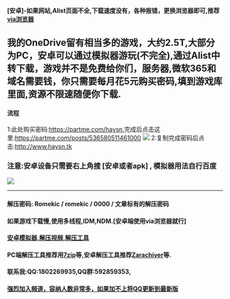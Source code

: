 #### [安卓]-如果网站,Alist页面不全,下载速度没有，各种报错，更换浏览器即可,推荐[via浏览器](https://viayoo.com/zh-cn)<br>
## 我的OneDrive留有相当多的游戏，大约2.5T,大部分为PC，安卓可以通过模拟器游玩(不完全),通过Alist中转下载，游戏并不是免费给你们，服务器,微软365和域名需要钱，你只需要每月花5元购买密码,填到游戏库里面,资源不限速随便你下载.<br>
#### 流程
1:此处购买密码:<https://partme.com/haysn>,完成后点击这里:<https://partme.com/posts/536580511461000>
![](https://cdn.staticaly.com/gh/romekic/tc@master/ZY/1.webp)
2:复制完成密码后点击:<http://www.haysn.tk> <br>
### 注意:安卓设备只需要右上角搜 [安卓或者apk] , 模拟器用法自行百度
![](https://cdn.staticaly.com/gh/romekic/tc@master/ZY/2.webp)
***
#### 解压密码: Romekic / romekic / 0000 / 文章标有的解压密码
#### 如果游戏下载慢,使用多线程,IDM,NDM.[安卓端使用via浏览器就行]
#### [安卓模拟器,解压视频,解压工具](http://www.haysn.tk/Rubbish)
#### PC端解压工具推荐用[7zip](https://experiments-alicdn.sparanoid.net/7z/7z2201-x64.exe)等,安卓解压工具推荐[Zarachiver](http://www.haysn.tk/Rubbish/APK)等.

#### 联系我:QQ:1802269935,QQ群:592859353,
#### [强烈加入频道，容纳人数非常多，如果加不上将QQ更新到最新版](https://pd.qq.com/s/10yy3rpgj)
